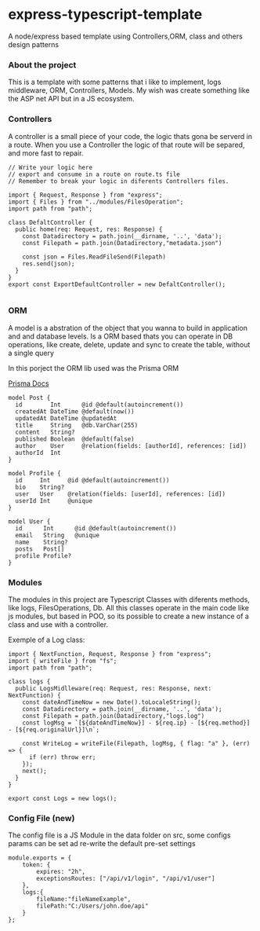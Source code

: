 # express-typescript-template
A node/express based template using Controllers,ORM, class and others design patterns

### About the project

This is a template with some patterns that i like to implement, logs middleware, ORM, Controllers, Models. My wish was create something like the ASP net API but in a JS ecosystem.

### Controllers

A controller is a small piece of your code, the logic thats gona be serverd in a route. When you use a Controller the logic of that route will be separed, and more fast to repair.

```
// Write your logic here
// export and consume in a route on route.ts file
// Remember to break your logic in diferents Controllers files.

import { Request, Response } from "express";
import { Files } from "../modules/FilesOperation";
import path from "path";

class DefaltController {
  public home(req: Request, res: Response) {
    const Datadirectory = path.join(__dirname, '..', 'data');
    const Filepath = path.join(Datadirectory,"metadata.json")
    
    const json = Files.ReadFileSend(Filepath)
    res.send(json);
  }
}
export const ExportDefaultController = new DefaltController();


```

### ORM

A model is a abstration of the object that you wanna to build in application and and database  levels. Is a ORM based thats you can operate in DB operations, like create, delete, update and sync to create the table, without a single query

In this porject the ORM lib used was the Prisma ORM

[Prisma Docs](https://www.prisma.io/docs/getting-started)

```
model Post {
  id        Int      @id @default(autoincrement())
  createdAt DateTime @default(now())
  updatedAt DateTime @updatedAt
  title     String   @db.VarChar(255)
  content   String?
  published Boolean  @default(false)
  author    User     @relation(fields: [authorId], references: [id])
  authorId  Int
}

model Profile {
  id     Int     @id @default(autoincrement())
  bio    String?
  user   User    @relation(fields: [userId], references: [id])
  userId Int     @unique
}

model User {
  id      Int      @id @default(autoincrement())
  email   String   @unique
  name    String?
  posts   Post[]
  profile Profile?
}

```

### Modules

The modules in this project are Typescript Classes with diferents methods, like logs, FilesOperations, Db. All this classes operate in the main code like js modules, but based in POO, so its possible to create a new instance of a class and use with a controller.

Exemple of a Log class:

```
import { NextFunction, Request, Response } from "express";
import { writeFile } from "fs";
import path from "path";

class logs {
  public LogsMidlleware(req: Request, res: Response, next: NextFunction) {
    const dateAndTimeNow = new Date().toLocaleString();
    const Datadirectory = path.join(__dirname, '..', 'data');
    const Filepath = path.join(Datadirectory,"logs.log")
    const logMsg = `[${dateAndTimeNow}] - ${req.ip} - [${req.method}] - [${req.originalUrl}]\n`;

    const WriteLog = writeFile(Filepath, logMsg, { flag: "a" }, (err) => {
      if (err) throw err;
    });
    next();
  }
}

export const Logs = new logs();

```

### Config File (new)

The config file is a JS Module in the data folder on src, some configs params can be set ad re-write the default pre-set settings

```
module.exports = {
    token: {
        expires: "2h",
        exceptionsRoutes: ["/api/v1/login", "/api/v1/user"]
    },
    logs:{
        fileName:"fileNameExample",
        filePath:"C:/Users/john.doe/api"
    }
};
```